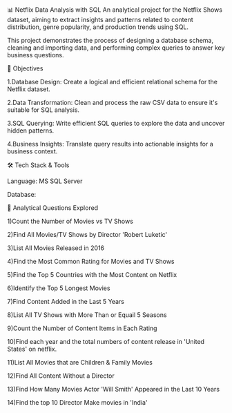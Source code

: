 📊 Netflix Data Analysis with SQL
An analytical project for the Netflix Shows dataset, aiming to extract insights and patterns related to content distribution, genre popularity, and production trends using SQL.

This project demonstrates the process of designing a database schema, cleaning and importing data, and performing complex queries to answer key business questions.

🎯 Objectives

1.Database Design: Create a logical and efficient relational schema for the Netflix dataset.

2.Data Transformation: Clean and process the raw CSV data to ensure it's suitable for SQL analysis.

3.SQL Querying: Write efficient SQL queries to explore the data and uncover hidden patterns.

4.Business Insights: Translate query results into actionable insights for a business context.


🛠️ Tech Stack & Tools

Language: MS SQL Server

Database:
[](https://www.kaggle.com/datasets/shivamb/netflix-shows)

🧠 Analytical Questions Explored

1)Count the Number of Movies vs TV Shows

2)Find All Movies/TV Shows by Director 'Robert Luketic'

3)List All Movies Released in 2016

4)Find the Most Common Rating for Movies and TV Shows

5)Find the Top 5 Countries with the Most Content on Netflix

6)Identify the Top 5 Longest Movies

7)Find Content Added in the Last 5 Years

8)List All TV Shows with More Than or Equail 5 Seasons

9)Count the Number of Content Items in Each Rating

10)Find each year and the total numbers of content release in 'United States' on netflix.

11)List All Movies that are Children & Family Movies

12)Find All Content Without a Director

13)Find How Many Movies Actor 'Will Smith' Appeared in the Last 10 Years

14)Find the top 10 Director Make movies in 'India'
